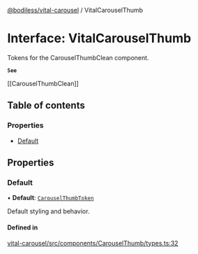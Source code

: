 [@bodiless/vital-carousel](../README.md) / VitalCarouselThumb

# Interface: VitalCarouselThumb

Tokens for the CarouselThumbClean component.

**`See`**

[[CarouselThumbClean]]

## Table of contents

### Properties

- [Default](VitalCarouselThumb.md#default)

## Properties

### Default

• **Default**: [`CarouselThumbToken`](../README.md#carouselthumbtoken)

Default styling and behavior.

#### Defined in

[vital-carousel/src/components/CarouselThumb/types.ts:32](https://github.com/johnsonandjohnson/Bodiless-JS/blob/5b1df0766/packages/vital-carousel/src/components/CarouselThumb/types.ts#L32)
